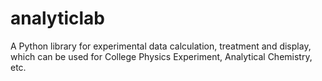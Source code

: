# analyticlab
A Python library for experimental data calculation, treatment and display, which can be used for College Physics Experiment, Analytical Chemistry, etc.
